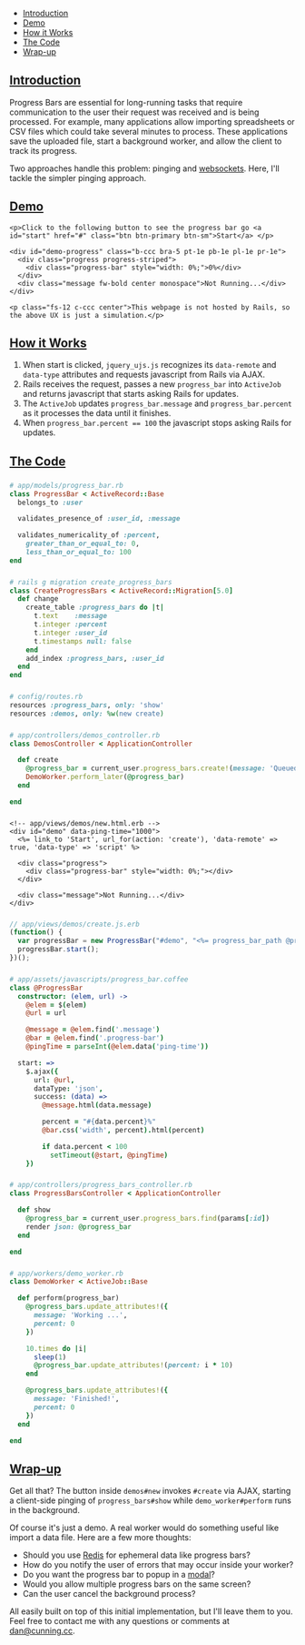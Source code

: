 * [Introduction](#introduction)
* [Demo](#demo)
* [How it Works](#how-it-works)
* [The Code](#the-code)
* [Wrap-up](#wrapup)

## [Introduction](#introduction)

Progress Bars are essential for long-running tasks that require communication to the user their request was received and is being processed. For example, many applications allow importing spreadsheets or CSV files which could take several minutes to process. These applications save the uploaded file, start a background worker, and allow the client to track its progress.

Two approaches handle this problem: pinging and [websockets](https://github.com/rails/actioncable). Here, I'll tackle the simpler pinging approach.

## [Demo](#demo)

```raw
<p>Click to the following button to see the progress bar go <a id="start" href="#" class="btn btn-primary btn-sm">Start</a> </p>

<div id="demo-progress" class="b-ccc bra-5 pt-1e pb-1e pl-1e pr-1e">
  <div class="progress progress-striped">
    <div class="progress-bar" style="width: 0%;">0%</div>
  </div>
  <div class="message fw-bold center monospace">Not Running...</div>
</div>

<p class="fs-12 c-ccc center">This webpage is not hosted by Rails, so the above UX is just a simulation.</p>
```

## [How it Works](#how-it-works)

1. When start is clicked, `jquery_ujs.js` recognizes its `data-remote` and `data-type` attributes and requests javascript from Rails via AJAX.
2. Rails receives the request, passes a new `progress_bar` into `ActiveJob` and returns javascript that starts asking Rails for updates.
3. The `ActiveJob` updates `progress_bar.message` and `progress_bar.percent` as it processes the data until it finishes.
4. When `progress_bar.percent == 100` the javascript stops asking Rails for updates.

## [The Code](#the-code)

### [](#model)
```ruby
# app/models/progress_bar.rb
class ProgressBar < ActiveRecord::Base
  belongs_to :user

  validates_presence_of :user_id, :message

  validates_numericality_of :percent,
    greater_than_or_equal_to: 0,
    less_than_or_equal_to: 100
end
```

### [](migration)
```ruby
# rails g migration create_progress_bars
class CreateProgressBars < ActiveRecord::Migration[5.0]
  def change
    create_table :progress_bars do |t|
      t.text    :message
      t.integer :percent
      t.integer :user_id
      t.timestamps null: false
    end
    add_index :progress_bars, :user_id
  end
end
```

### [](#routes)
```ruby
# config/routes.rb
resources :progress_bars, only: 'show'
resources :demos, only: %w(new create)
```

### [](#demo-controller)
```ruby
# app/controllers/demos_controller.rb
class DemosController < ApplicationController

  def create
    @progress_bar = current_user.progress_bars.create!(message: 'Queued', percent: 0)
    DemoWorker.perform_later(@progress_bar)
  end

end
```

### [](#demo-new)
```erb
<!-- app/views/demos/new.html.erb -->
<div id="demo" data-ping-time="1000">
  <%= link_to 'Start', url_for(action: 'create'), 'data-remote' => true, 'data-type' => 'script' %>

  <div class="progress">
    <div class="progress-bar" style="width: 0%;"></div>
  </div>

  <div class="message">Not Running...</div>
</div>
```

### [](#demo-create)
```javascript
// app/views/demos/create.js.erb
(function() {
  var progressBar = new ProgressBar("#demo", "<%= progress_bar_path @progress_bar %>");
  progressBar.start();
})();
```

### [](#progress-bar)
```coffee
# app/assets/javascripts/progress_bar.coffee
class @ProgressBar
  constructor: (elem, url) ->
    @elem = $(elem)
    @url = url

    @message = @elem.find('.message')
    @bar = @elem.find('.progress-bar')
    @pingTime = parseInt(@elem.data('ping-time'))

  start: =>
    $.ajax({
      url: @url,
      dataType: 'json',
      success: (data) =>
        @message.html(data.message)

        percent = "#{data.percent}%"
        @bar.css('width', percent).html(percent)

        if data.percent < 100
          setTimeout(@start, @pingTime)
    })
```


### [](#progress-bars-controller)
```ruby
# app/controllers/progress_bars_controller.rb
class ProgressBarsController < ApplicationController

  def show
    @progress_bar = current_user.progress_bars.find(params[:id])
    render json: @progress_bar
  end

end
```

### [](#demo-worker)
```ruby
# app/workers/demo_worker.rb
class DemoWorker < ActiveJob::Base

  def perform(progress_bar)
    @progress_bars.update_attributes!({
      message: 'Working ...',
      percent: 0
    })

    10.times do |i|
      sleep(1)
      @progress_bar.update_attributes!(percent: i * 10)
    end

    @progress_bars.update_attributes!({
      message: 'Finished!',
      percent: 0
    })
  end

end
```

## [Wrap-up](#wrapup)

Get all that? The button inside `demos#new` invokes `#create` via AJAX, starting a client-side pinging of `progress_bars#show` while `demo_worker#perform` runs in the background.

Of course it's just a demo. A real worker would do something useful like import a data file. Here are a few more thoughts:

* Should you use [Redis](http://redis.io/) for ephemeral data like progress bars?
* How do you notify the user of errors that may occur inside your worker?
* Do you want the progress bar to popup in a [modal](http://www.w3schools.com/bootstrap/bootstrap_modal.asp)?
* Would you allow multiple progress bars on the same screen?
* Can the user cancel the background process?

All easily built on top of this initial implementation, but I'll leave them to you. Feel free to contact me with any questions or comments at [dan@cunning.cc](mailto:dan@cunning.cc).
